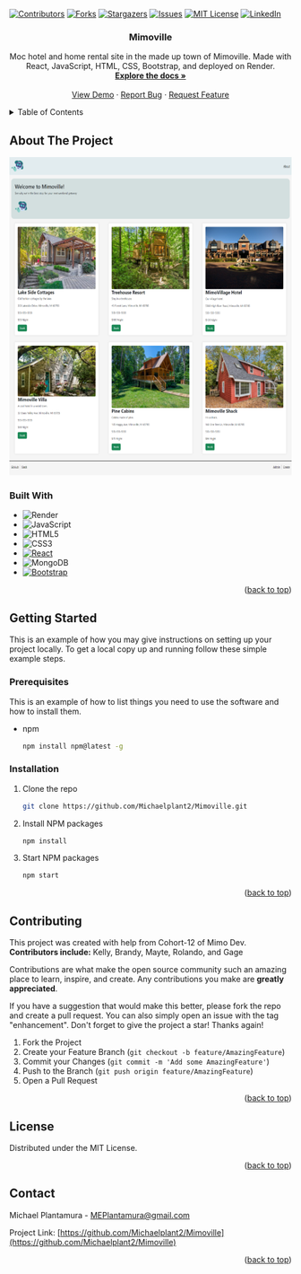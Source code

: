 <!-- PROJECT SHIELDS -->
[![Contributors][contributors-shield]][contributors-url]
[![Forks][forks-shield]][forks-url]
[![Stargazers][stars-shield]][stars-url]
[![Issues][issues-shield]][issues-url]
[![MIT License][license-shield]][license-url]
[![LinkedIn][linkedin-shield]][linkedin-url]



<!-- PROJECT LOGO -->
<h3 align="center">Mimoville</h3>

  <p align="center">
    Moc hotel and home rental site in the made up town of Mimoville. Made with React, JavaScript, HTML, CSS, Bootstrap, and deployed on Render.
    <br />
    <a href="https://github.com/Michaelplant2/Mimoville"><strong>Explore the docs »</strong></a>
    <br />
    <br />
    <a href="https://mimoville.onrender.com/">View Demo</a>
    ·
    <a href="https://github.com/Michaelplant2/Mimoville/issues">Report Bug</a>
    ·
    <a href="https://github.com/Michaelplant2/Mimoville/issues">Request Feature</a>
  </p>
</div>



<!-- TABLE OF CONTENTS -->
<details>
  <summary>Table of Contents</summary>
  <ol>
    <li>
      <a href="#about-the-project">About The Project</a>
      <ul>
        <li><a href="#built-with">Built With</a></li>
      </ul>
    </li>
    <li>
      <a href="#getting-started">Getting Started</a>
      <ul>
        <li><a href="#prerequisites">Prerequisites</a></li>
        <li><a href="#installation">Installation</a></li>
      </ul>
    </li>
    <li><a href="#contributing">Contributing</a></li>
    <li><a href="#license">License</a></li>
    <li><a href="#contact">Contact</a></li>
  </ol>
</details>



<!-- ABOUT THE PROJECT -->
## About The Project

<!-- Img of project -->
<img src="public/project-6.png" />

### Built With

* ![Render](https://img.shields.io/badge/Render-%46E3B7.svg?style=for-the-badge&logo=render&logoColor=white)
* ![JavaScript](https://img.shields.io/badge/javascript-%23323330.svg?style=for-the-badge&logo=javascript&logoColor=%23F7DF1E)
* ![HTML5](https://img.shields.io/badge/html5-%23E34F26.svg?style=for-the-badge&logo=html5&logoColor=white)
* ![CSS3](https://img.shields.io/badge/css3-%231572B6.svg?style=for-the-badge&logo=css3&logoColor=white)
* [![React][React.js]][React-url]
* ![MongoDB](https://img.shields.io/badge/MongoDB-%234ea94b.svg?style=for-the-badge&logo=mongodb&logoColor=white)
* [![Bootstrap][Bootstrap.com]][Bootstrap-url]

<p align="right">(<a href="#readme">back to top</a>)</p>



<!-- GETTING STARTED -->
## Getting Started

This is an example of how you may give instructions on setting up your project locally.
To get a local copy up and running follow these simple example steps.

### Prerequisites

This is an example of how to list things you need to use the software and how to install them.
* npm
  ```sh
  npm install npm@latest -g
  ```

### Installation

1. Clone the repo
   ```sh
   git clone https://github.com/Michaelplant2/Mimoville.git
   ```
2. Install NPM packages 
   ```sh
   npm install
   ```
3. Start NPM packages
   ```sh
   npm start
   ```

<p align="right">(<a href="#readme">back to top</a>)</p>


<!-- CONTRIBUTING -->
## Contributing
This project was created with help from Cohort-12 of Mimo Dev. 
<br>
**Contributors include:** Kelly, Brandy, Mayte, Rolando, and Gage

Contributions are what make the open source community such an amazing place to learn, inspire, and create. Any contributions you make are **greatly appreciated**.

If you have a suggestion that would make this better, please fork the repo and create a pull request. You can also simply open an issue with the tag "enhancement".
Don't forget to give the project a star! Thanks again!

1. Fork the Project
2. Create your Feature Branch (`git checkout -b feature/AmazingFeature`)
3. Commit your Changes (`git commit -m 'Add some AmazingFeature'`)
4. Push to the Branch (`git push origin feature/AmazingFeature`)
5. Open a Pull Request

<p align="right">(<a href="#readme">back to top</a>)</p>



<!-- LICENSE -->
## License

Distributed under the MIT License.

<p align="right">(<a href="#readme">back to top</a>)</p>



<!-- CONTACT -->
## Contact

Michael Plantamura - MEPlantamura@gmail.com

Project Link: [https://github.com/Michaelplant2/Mimoville](https://github.com/Michaelplant2/Mimoville)

<p align="right">(<a href="#readme">back to top</a>)</p>

<!-- MARKDOWN LINKS & IMAGES -->
<!-- https://www.markdownguide.org/basic-syntax/#reference-style-links -->
[contributors-shield]: https://img.shields.io/github/contributors/Michaelplant2/Mimoville.svg?style=for-the-badge
[contributors-url]: https://github.com/Michaelplant2/Mimoville/graphs/contributors
[forks-shield]: https://img.shields.io/github/forks/Michaelplant2/Mimoville.svg?style=for-the-badge
[forks-url]: https://github.com/Michaelplant2/Mimoville/network/members
[stars-shield]: https://img.shields.io/github/stars/Michaelplant2/Mimoville.svg?style=for-the-badge
[stars-url]: https://github.com/Michaelplant2/Mimoville/stargazers
[issues-shield]: https://img.shields.io/github/issues/Michaelplant2/Mimoville.svg?style=for-the-badge
[issues-url]: https://github.com/Michaelplant2/Mimoville/issues
[license-shield]: https://img.shields.io/github/license/Michaelplant2/Mimoville.svg?style=for-the-badge
[license-url]: https://github.com/Michaelplant2/Mimoville/blob/master/LICENSE.txt
[linkedin-shield]: https://img.shields.io/badge/-LinkedIn-black.svg?style=for-the-badge&logo=linkedin&colorB=555
[linkedin-url]: https://linkedin.com/in/michael-plantamura-458347223/
[product-screenshot]: images/screenshot.png
[Next.js]: https://img.shields.io/badge/next.js-000000?style=for-the-badge&logo=nextdotjs&logoColor=white
[Next-url]: https://nextjs.org/
[React.js]: https://img.shields.io/badge/React-20232A?style=for-the-badge&logo=react&logoColor=61DAFB
[React-url]: https://reactjs.org/
[Vue.js]: https://img.shields.io/badge/Vue.js-35495E?style=for-the-badge&logo=vuedotjs&logoColor=4FC08D
[Vue-url]: https://vuejs.org/
[Angular.io]: https://img.shields.io/badge/Angular-DD0031?style=for-the-badge&logo=angular&logoColor=white
[Angular-url]: https://angular.io/
[Svelte.dev]: https://img.shields.io/badge/Svelte-4A4A55?style=for-the-badge&logo=svelte&logoColor=FF3E00
[Svelte-url]: https://svelte.dev/
[Laravel.com]: https://img.shields.io/badge/Laravel-FF2D20?style=for-the-badge&logo=laravel&logoColor=white
[Laravel-url]: https://laravel.com
[Bootstrap.com]: https://img.shields.io/badge/Bootstrap-563D7C?style=for-the-badge&logo=bootstrap&logoColor=white
[Bootstrap-url]: https://getbootstrap.com
[JQuery.com]: https://img.shields.io/badge/jQuery-0769AD?style=for-the-badge&logo=jquery&logoColor=white
[JQuery-url]: https://jquery.com 
